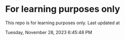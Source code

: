 # For learning purposes only
This repo is for learning purposes only.
Last updated at

Tuesday, November 28, 2023 6:45:48 PM

